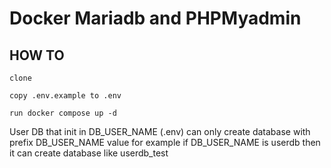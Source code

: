 # Docker Mariadb and PHPMyadmin

## HOW TO

```
clone

copy .env.example to .env

run docker compose up -d

```

User DB that init in DB_USER_NAME (.env) can only create database with prefix DB_USER_NAME value
for example if DB_USER_NAME is userdb then it can create database like userdb_test 
 
